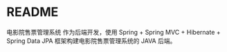 # README
电影院售票管理系统
作为后端开发，使用 Spring + Spring MVC + Hibernate + Spring Data JPA 框架构建电影院售票管理系统的 JAVA 后端。
